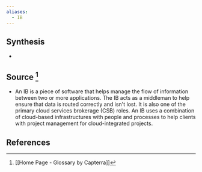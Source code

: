 ```yaml
---
aliases:
  - IB
---
```

## Synthesis
- 
## Source [^1]
- An IB is a piece of software that helps manage the flow of information between two or more applications. The IB acts as a middleman to help ensure that data is routed correctly and isn't lost. It is also one of the primary cloud services brokerage (CSB) roles. An IB uses a combination of cloud-based infrastructures with people and processes to help clients with project management for cloud-integrated projects.
## References

[^1]: [[Home Page - Glossary by Capterra]]